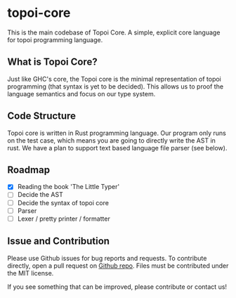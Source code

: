 # topoi-core

This is the main codebase of Topoi Core. A simple, explicit core language for topoi programming language.

## What is Topoi Core?

Just like GHC's core, the Topoi core is the minimal representation of topoi programming (that syntax is yet to be decided). This allows us to proof the language semantics and focus on our type system.

## Code Structure

Topoi core is written in Rust programming language. Our program only runs on the test case, which means you are going to directly write the AST in rust. We have a plan to support text based language file parser (see below).

## Roadmap

- [x] Reading the book 'The Little Typer'
- [ ] Decide the AST
- [ ] Decide the syntax of topoi core
- [ ] Parser
- [ ] Lexer / pretty printer / formatter

## Issue and Contribution

Please use Github issues for bug reports and requests. To contribute directly, open a pull request on [Github repo](https://github.com/topoi-lang/topoi-core/issues). Files must be contributed under the MIT license.

If you see something that can be improved, please contribute or contact us!
